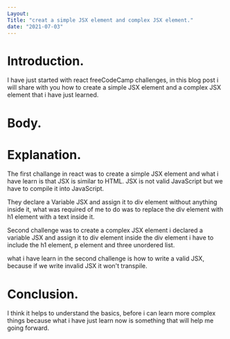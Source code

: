 ```yaml
---
Layout: 
Title: "creat a simple JSX element and complex JSX element."
date: "2021-07-03"
---
```


# Introduction.

I have just started with react freeCodeCamp challenges, in this blog post i will share with you how to create a simple JSX element and a complex JSX element that i have just learned.

# Body.

# Explanation.

The first challange in react was to create a simple JSX element and what i have learn is that JSX is similar to HTML. JSX is not valid JavaScript but we have to compile it into JavaScript.

They  declare a Variable JSX and assign it to div element without anything inside it, what was required of me to do was to replace the div element with h1 element with a text inside it.

Second challenge was to create a complex JSX element i declared a variable JSX and assign it to div element inside the div element i have to include the h1 element, p element and three unordered list.

what i have learn in the second challenge is how to write a valid JSX, because if we write invalid JSX it won't transpile.

# Conclusion.

I think it helps to understand the basics, before i can learn more complex things because what i have just learn now is something that will help me going forward.




















